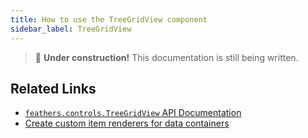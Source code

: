 ```yaml
---
title: How to use the TreeGridView component
sidebar_label: TreeGridView
---
```


> 🚧 **Under construction!** This documentation is still being written.

## Related Links

- [`feathers.controls.TreeGridView` API Documentation](https://api.feathersui.com/current/feathers/controls/TreeGridView.html)
- [Create custom item renderers for data containers](./custom-item-renderers.md)
